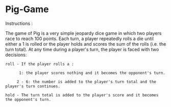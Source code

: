 # Pig-Game
Instructions :

The game of Pig is a very simple jeopardy dice game in which two players race to reach 100 points. Each turn, a player repeatedly rolls a die until either a 1 is rolled or the player holds and scores the sum of the rolls (i.e. the turn total).   At any time during a player's turn, the player is faced with two decisions:


    roll - If the player rolls a :
  
          1: the player scores nothing and it becomes the opponent's turn.
    
         2 - 6: the number is added to the player's turn total and the player's turn continues.
   
    hold - The turn total is added to the player's score and it becomes the opponent's turn.
